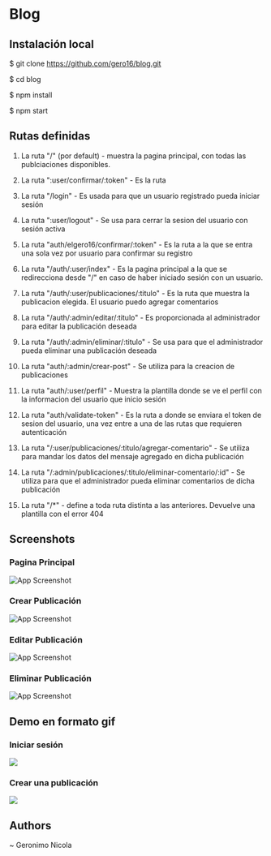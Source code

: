 # Blog 

## Instalación local

$ git clone https://github.com/gero16/blog.git

$ cd blog

$ npm install

$ npm start

## Rutas definidas

1. La ruta "/" (por default) - muestra la pagina principal, con todas las publciaciones disponibles. 

3. La ruta ":user/confirmar/:token" - Es la ruta 

4. La ruta "/login" - Es usada para que un usuario registrado pueda iniciar sesión 

5. La ruta ":user/logout" - Se usa para cerrar la sesion del usuario con sesión activa

6. La ruta "auth/elgero16/confirmar/:token" - Es la ruta a la que se entra una sola vez por usuario para confirmar su registro

7. La ruta "/auth/:user/index" - Es la pagina principal a la que se redirecciona desde "/" en caso de haber iniciado sesión con un usuario.

8. La ruta "/auth/:user/publicaciones/:titulo" - Es la ruta que muestra la publicacion elegida. El usuario puedo agregar comentarios

9. La ruta "/auth/:admin/editar/:titulo" - Es proporcionada al administrador para editar la publicación deseada

10. La ruta "/auth/:admin/eliminar/:titulo" - Se usa para que el administrador pueda eliminar una publicación deseada

11. La ruta "auth/:admin/crear-post" - Se utiliza para la creacion de publicaciones

12. La ruta "auth/:user/perfil" - Muestra la plantilla donde se ve el perfil con la informacion del usuario que inicio sesión

13. La ruta "auth/validate-token" - Es la ruta a donde se enviara el token de sesion del usuario, una vez entre a una de las rutas que requieren autenticación

14. La ruta "/:user/publicaciones/:titulo/agregar-comentario" - Se utiliza para mandar los datos del mensaje agregado en dicha publicación

15. La ruta "/:admin/publicaciones/:titulo/eliminar-comentario/:id" - Se utiliza para que el administrador pueda eliminar comentarios de dicha publicación

16. La ruta "/*" - define a toda ruta distinta a las anteriores. Devuelve una plantilla con el error 404


## Screenshots

### Pagina Principal ###
![App Screenshot](https://res.cloudinary.com/geronicola/image/upload/v1676516350/b4urgrwuuqqhg7yd3isz.jpg)

### Crear Publicación ###
![App Screenshot](https://res.cloudinary.com/geronicola/image/upload/v1676516350/vijgi7e7fh9ydcjm7gb8.jpg)

### Editar Publicación ###
![App Screenshot](https://res.cloudinary.com/geronicola/image/upload/v1676516351/govq5ylrlffqydd2c4hv.jpg)

### Eliminar Publicación ###
![App Screenshot](https://res.cloudinary.com/geronicola/image/upload/v1676516350/ule2dmtkwiiqwmoib3jb.jpg)


## Demo en formato gif
###  Iniciar sesión  ###
![](https://i.imgur.com/r3PB3ma.gif)
###  Crear una publicación  ###
![](https://i.imgur.com/4YGunAP.gif)


## Authors

~ Geronimo Nicola 
